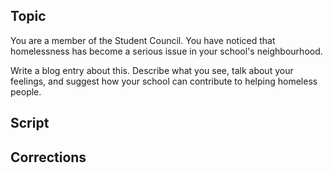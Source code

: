 ## Topic
You are a member of the Student Council. You have noticed that homelessness has become a serious issue in your school's neighbourhood.

Write a blog entry about this. Describe what you see, talk about your feelings, and suggest how your school can contribute to helping homeless people.

## Script


## Corrections
